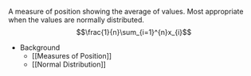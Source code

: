 A measure of position showing the average of values. Most appropriate when the values are normally distributed.
$$\frac{1}{n}\sum_{i=1}^{n}x_{i}$$
* Background
	* [[Measures of Position]]
	* [[Normal Distribution]]